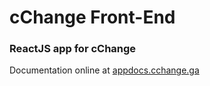 # cChange Front-End
### ReactJS app for cChange

Documentation online at [appdocs.cchange.ga](http://appdocs.cchange.ga)
